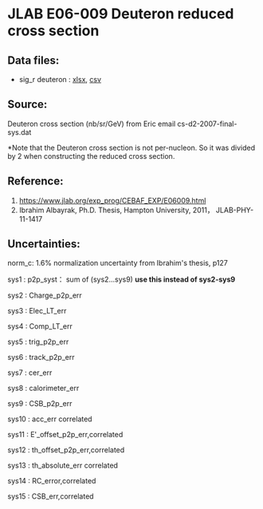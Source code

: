 
# JLAB E06-009 Deuteron reduced cross section

## Data files: 
  * sig_r    deuteron : [xlsx](../data/dataframe/10042.xlsx), [csv](../data/dataframe/csv/10042.csv)  

## Source: 
Deuteron cross section (nb/sr/GeV) from Eric email cs-d2-2007-final-sys.dat

*Note that the Deuteron cross section is not per-nucleon. So it was divided by 2 when constructing the reduced cross section.

## Reference:
1. https://www.jlab.org/exp_prog/CEBAF_EXP/E06009.html
2. Ibrahim Albayrak, Ph.D. Thesis, Hampton University, 2011， JLAB-PHY-11-1417


## Uncertainties:

norm_c: 1.6% normalization uncertainty from Ibrahim's thesis, p127 

sys1  : p2p_syst：  sum of (sys2...sys9) **use this instead of sys2-sys9**

sys2  : Charge_p2p_err

sys3  : Elec_LT_err 

sys4  : Comp_LT_err 

sys5  : trig_p2p_err 

sys6  : track_p2p_err 

sys7  : cer_err 

sys8  : calorimeter_err 

sys9  : CSB_p2p_err 

sys10 : acc_err correlated

sys11 : E'_offset_p2p_err,correlated

sys12 : th_offset_p2p_err,correlated

sys13 : th_absolute_err correlated

sys14 : RC_error,correlated

sys15 : CSB_err,correlated
